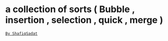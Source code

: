# a collection of sorts ( Bubble , insertion , selection , quick , merge )
[`By ShafiqSadat`](https://t.me/afprogrammer)


